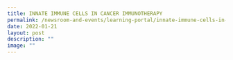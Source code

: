 ```yaml
---
title: INNATE IMMUNE CELLS IN CANCER IMMUNOTHERAPY
permalink: /newsroom-and-events/learning-portal/innate-immune-cells-in-cancer-immunotherapy/
date: 2022-01-21
layout: post
description: ""
image: ""
---
```

